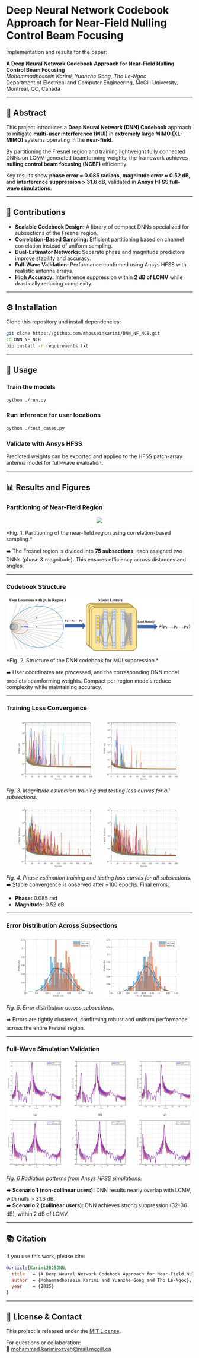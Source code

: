 # Deep Neural Network Codebook Approach for Near-Field Nulling Control Beam Focusing

Implementation and results for the paper:  

**A Deep Neural Network Codebook Approach for Near-Field Nulling Control Beam Focusing**  
*Mohammadhossein Karimi, Yuanzhe Gong, Tho Le-Ngoc*  
Department of Electrical and Computer Engineering, McGill University, Montreal, QC, Canada  

---

## 📖 Abstract

This project introduces a **Deep Neural Network (DNN) Codebook** approach to mitigate **multi-user interference (MUI)** in **extremely large MIMO (XL-MIMO)** systems operating in the **near-field**.  

By partitioning the Fresnel region and training lightweight fully connected DNNs on LCMV-generated beamforming weights, the framework achieves **nulling control beam focusing (NCBF)** efficiently.  

Key results show **phase error ≈ 0.085 radians**, **magnitude error ≈ 0.52 dB**, and **interference suppression > 31.6 dB**, validated in **Ansys HFSS full-wave simulations**.  

---

## 🧩 Contributions

- **Scalable Codebook Design:** A library of compact DNNs specialized for subsections of the Fresnel region.  
- **Correlation-Based Sampling:** Efficient partitioning based on channel correlation instead of uniform sampling.  
- **Dual-Estimator Networks:** Separate phase and magnitude predictors improve stability and accuracy.  
- **Full-Wave Validation:** Performance confirmed using Ansys HFSS with realistic antenna arrays.  
- **High Accuracy:** Interference suppression within **2 dB of LCMV** while drastically reducing complexity.  

---

## ⚙️ Installation

Clone this repository and install dependencies:

```bash
git clone https://github.com/mhosseinkarimi/DNN_NF_NCB.git
cd DNN_NF_NCB
pip install -r requirements.txt
```

---

## 🚀 Usage

### Train the models 
```bash
python ./run.py
```

### Run inference for user locations
```bash
python ./test_cases.py
```

### Validate with Ansys HFSS
Predicted weights can be exported and applied to the HFSS patch-array antenna model for full-wave evaluation.  

---

## 📊 Results and Figures

### Partitioning of Near-Field Region
<p align="center">
  <img src="images/correlation_sampling.png" width="400">
</p>
*Fig. 1. Partitioning of the near-field region using correlation-based sampling.*  

➡️ The Fresnel region is divided into **75 subsections**, each assigned two DNNs (phase & magnitude). This ensures efficiency across distances and angles.  

---

### Codebook Structure
<p align="center">
  <img src="images/DNN codebook system model.png" width="500">
</p>
*Fig. 2. Structure of the DNN codebook for MUI suppression.*  

➡️ User coordinates are processed, and the corresponding DNN model predicts beamforming weights. Compact per-region models reduce complexity while maintaining accuracy.  

---

### Training Loss Convergence
<p align="center">
  <img src="images/mag_train_losses.png" alt="image1" width="45%"/>
  <img src="images/mag_test_losses.png" alt="image2" width="45%"/>
</p>

*Fig. 3. Magnitude estimation training and testing loss curves for all subsections.*  

<p align="center">
  <img src="images/phase_train_losses.png" alt="image1" width="45%"/>
  <img src="images/phase_test_losses.png" alt="image2" width="45%"/>
</p>

*Fig. 4. Phase estimation training and testing loss curves for all subsections.* 
➡️ Stable convergence is observed after ~100 epochs. Final errors:  
- **Phase:** 0.085 rad  
- **Magnitude:** 0.52 dB  

---

### Error Distribution Across Subsections
<p align="center">
  <img src="images/mag_loss_dist.png" alt="image1" width="45%"/>
  <img src="images/phase_loss_dist.png" alt="image2" width="45%"/>
</p>

*Fig. 5. Error distribution across subsections.*  

➡️ Errors are tightly clustered, confirming robust and uniform performance across the entire Fresnel region.  

---

### Full-Wave Simulation Validation
<p align="center">
  <img src="images/beampatterns.png" width="600">
</p>

*Fig. 6 Radiation patterns from Ansys HFSS simulations.*  

➡️ **Scenario 1 (non-collinear users):** DNN results nearly overlap with LCMV, with nulls > 31.6 dB.  
➡️ **Scenario 2 (collinear users):** DNN achieves strong suppression (32–36 dB), within 2 dB of LCMV.  

---

## 📚 Citation

If you use this work, please cite:

```bibtex
@article{Karimi2025DNN,
  title   = {A Deep Neural Network Codebook Approach for Near-Field Nulling Control Beam Focusing},
  author  = {Mohammadhossein Karimi and Yuanzhe Gong and Tho Le-Ngoc},
  year    = {2025}
}
```

---

## 📜 License & Contact

This project is released under the [MIT License](./LICENSE).

For questions or collaboration:  
📧 mohammad.karimirozveh@mail.mcgill.ca  
